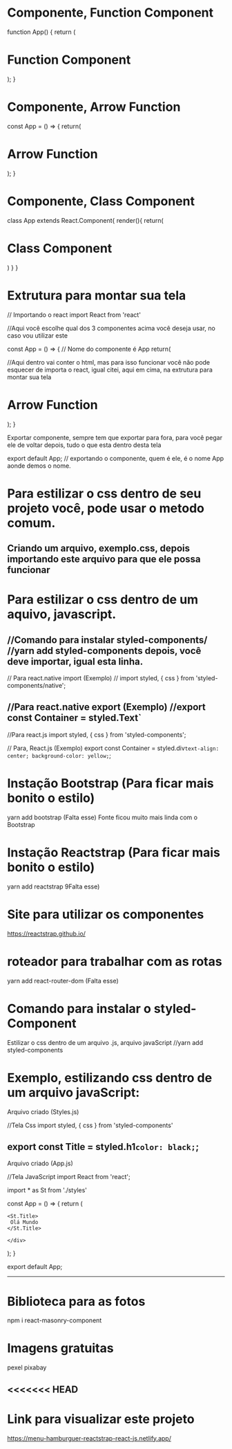 # Componente, Function Component

function App() {
  return (
    <div id="AppPrincipal">
      <h1>Function Component</h1>
      <Identificacao1 />
    </div>
  );
}




# Componente, Arrow Function
const App = () => {
return(
  <div className="AppPrincipal">
  <h1>Arrow Function</h1>
  <Identificacao1 />
</div>
);
}

# Componente, Class Component
class App extends React.Component{
render(){
return(
<div className="AppPrincipal">
  <h1>Class Component</h1>
  <Identificacao1 />
</div>
)
}
}


# Extrutura para montar sua tela
// Importando o react
import React from 'react'

//Aqui você escolhe qual dos 3 componentes acima você deseja usar, no caso vou utilizar este
 
const App = () => {   // Nome do componente é App
return(
  <div id="AppPrincipal">  
  //Aqui dentro vai conter o html, mas para isso funcionar você não pode esquecer de importa o react, igual citei, aqui em cima, na extrutura para montar sua tela
  <h1>Arrow Function</h1>
  <Identificacao1 />
</div>
);
}

Exportar componente, sempre tem que exportar para fora, para você pegar ele de voltar depois, tudo o que esta dentro desta tela

export default App;   // exportando o componente, quem é ele, é o nome App aonde demos o nome.





# Para estilizar o css dentro de seu projeto você, pode usar o metodo comum.

Criando um arquivo, exemplo.css, depois importando este arquivo para que ele possa funcionar
---------------------------------------------------------------------------------------------
# Para estilizar o css dentro de um aquivo, javascript.
//Comando para instalar styled-components/
//yarn add styled-components
depois, você deve importar, igual esta linha.
----------------------------------------------------------------------------------------------
// Para react.native import (Exemplo)
// import styled, { css } from 'styled-components/native';

//Para react.native export (Exemplo)
//export const Container = styled.Text`
-----------------------------------------------------------------------------------------------
//Para react.js
import styled, { css } from 'styled-components';

// Para, React.js (Exemplo)
export const Container = styled.div`
text-align: center;
background-color: yellow;
`;

# Instação Bootstrap (Para ficar mais bonito o estilo)
yarn add bootstrap (Falta esse)
Fonte ficou muito mais linda com o Bootstrap

# Instação Reactstrap (Para ficar mais bonito o estilo)
yarn add reactstrap 9Falta esse)

# Site para utilizar os componentes
https://reactstrap.github.io/

# roteador para trabalhar com as rotas
yarn add react-router-dom (Falta esse)

# Comando para instalar o styled-Component
Estilizar o css dentro de um arquivo .js, arquivo javaScript
//yarn add styled-components
# Exemplo, estilizando css dentro de um arquivo javaScript:

Arquivo criado (Styles.js)

//Tela Css
import styled, { css } from 'styled-components'

export const Title = styled.h1`
color: black;
`;
--------------------------------------------
Arquivo criado (App.js)

//Tela JavaScript
import React from 'react';

import * as St from './styles'

const App = () => {
  return (
    <div>

    <St.Title>
     Olá Mundo
    </St.Title>

    </div>
  );
}

export default App;

-------------------------------------
# Biblioteca para as fotos
npm i react-masonry-component

# Imagens gratuitas 
pexel
pixabay

<<<<<<< HEAD
-------------------------
# Link para visualizar este projeto
https://menu-hamburguer-reactstrap-react-js.netlify.app/


